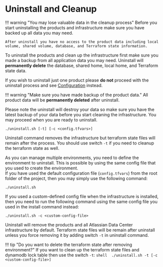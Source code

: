 # Uninstall and Cleanup 

!!! warning "You may lose valuable data in the cleanup process"
    Before you start uninstalling the products and infrastructure make sure you have backed up all data you may need. 
    
    After uninstall you have no access to the product data including local volume, shared volume, database, and Terraform state information. 


To uninstall the products and clean up the infrastructure first make sure you made a backup from all application data you may need.
Uninstall will **permanently delete** the database, shared home, local home, and Terraform state data.

If you wish to uninstall just one product please **do not** proceed with the uninstall process and see [Configuration](CONFIGURATION.md) instead. 

!!! warning "Make sure you have made backup of the product data."
    All product data will be **permanently deleted** after uninstall.

Please note the uninstall will destroy your data so make sure you have the latest backup of your data before you start cleaning the infrastructure.
You may proceed when you are ready to uninstall. 

```shell
./uninstall.sh [-t] [-c <config.tfvars>]
```
Uninstall command removes the infrastructure but terraform state files will remain after the process. 
You should use switch `-t` if you need to cleanup the terraform state as well.

As you can manage multiple environments, you need to define the environment to uninstall. 
This is possible by using the same config file that you used to create the environment.  
If you have used the default configuration file (`config.tfvars`) from the root folder of the project, then you may simply use the following command:

```shell 
./uninstall.sh
```

If you used a custom-defined config file when the infrastructure is installed, then you need to run the following command using the same config file you used in the install command instead:
```shell
./uninstall.sh -c <custom-config-file>
```

Uninstall will remove the products and all Atlassian Data Center infrastructure by default. 
Terraform state files will be remain after uninstall unless you force removing it by adding switch `-t` in uninstall command. 

!!! tip "Do you want to delete the terraform state after removing environment?"
    If you want to clean up the terraform state files and dynamodb lock table then use the switch `-t`:
    ```shell 
    ./uninstall.sh -t [-c <custom-config-file>]
    ```
